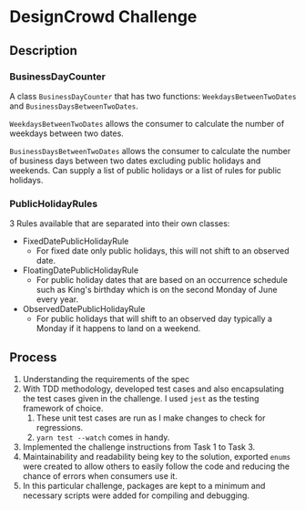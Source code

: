 # DesignCrowd Challenge
## Description

### BusinessDayCounter
A class `BusinessDayCounter` that has two functions: `WeekdaysBetweenTwoDates` and `BusinessDaysBetweenTwoDates`.

`WeekdaysBetweenTwoDates` allows the consumer to calculate the number of weekdays between two dates.

`BusinessDaysBetweenTwoDates` allows the consumer to calculate the number of business days between two dates excluding public holidays and weekends. Can supply a list of public holidays or a list of rules for public holidays.

### PublicHolidayRules
3 Rules available that are separated into their own classes:
* FixedDatePublicHolidayRule
  * For fixed date only public holidays, this will not shift to an observed date.
* FloatingDatePublicHolidayRule
  * For public holiday dates that are based on an occurrence schedule such as King's birthday which is on the second Monday of June every year.
* ObservedDatePublicHolidayRule
  * For public holidays that will shift to an observed day typically a Monday if it happens to land on a weekend.

## Process
1. Understanding the requirements of the spec
2. With TDD methodology, developed test cases and also encapsulating the test cases given in the challenge. I used `jest` as the testing framework of choice.
   1. These unit test cases are run as I make changes to check for regressions.
   2. `yarn test --watch` comes in handy.
3. Implemented the challenge instructions from Task 1 to Task 3.
4. Maintainability and readability being key to the solution, exported `enums` were created to allow others to easily follow the code and reducing the chance of errors when consumers use it.
5. In this particular challenge, packages are kept to a minimum and necessary scripts were added for compiling and debugging.

